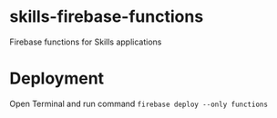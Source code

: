 # skills-firebase-functions
Firebase functions for Skills applications

# Deployment
Open Terminal and run command `firebase deploy --only functions`